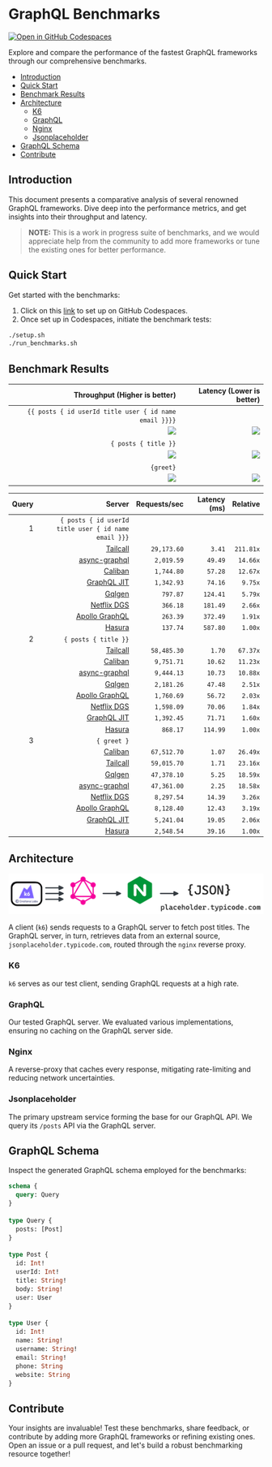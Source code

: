 # GraphQL Benchmarks <!-- omit from toc -->

[![Open in GitHub Codespaces](https://github.com/codespaces/badge.svg)](https://codespaces.new/tailcallhq/graphql-benchmarks)

Explore and compare the performance of the fastest GraphQL frameworks through our comprehensive benchmarks.

- [Introduction](#introduction)
- [Quick Start](#quick-start)
- [Benchmark Results](#benchmark-results)
- [Architecture](#architecture)
  - [K6](#k6)
  - [GraphQL](#graphql)
  - [Nginx](#nginx)
  - [Jsonplaceholder](#jsonplaceholder)
- [GraphQL Schema](#graphql-schema)
- [Contribute](#contribute)

[Tailcall]: https://github.com/tailcallhq/tailcall
[Gqlgen]: https://github.com/99designs/gqlgen
[Apollo GraphQL]: https://github.com/apollographql/apollo-server
[Netflix DGS]: https://github.com/netflix/dgs-framework
[Caliban]: https://github.com/ghostdogpr/caliban
[async-graphql]: https://github.com/async-graphql/async-graphql
[Hasura]: https://github.com/hasura/graphql-engine
[GraphQL JIT]: https://github.com/zalando-incubator/graphql-jit

## Introduction

This document presents a comparative analysis of several renowned GraphQL frameworks. Dive deep into the performance metrics, and get insights into their throughput and latency.

> **NOTE:** This is a work in progress suite of benchmarks, and we would appreciate help from the community to add more frameworks or tune the existing ones for better performance.

## Quick Start

Get started with the benchmarks:

1. Click on this [link](https://codespaces.new/tailcallhq/graphql-benchmarks) to set up on GitHub Codespaces.
2. Once set up in Codespaces, initiate the benchmark tests:

```bash
./setup.sh
./run_benchmarks.sh
```

## Benchmark Results

| Throughput (Higher is better) | Latency (Lower is better) | 
|-------:|--------:|
|  `{{ posts { id userId title user { id name email }}}}` |
| ![](assets/posts_users_req.png) | ![](assets/posts_users_latency.png) |
|  `{ posts { title }}` |
| ![](assets/posts_req.png) | ![](assets/posts_latency.png) |
|  `{greet}` |
| ![](assets/greet_req.png) | ![](assets/greet_latency.png) |

<!-- PERFORMANCE_RESULTS_START -->

| Query | Server | Requests/sec | Latency (ms) | Relative |
|-------:|--------:|--------------:|--------------:|---------:|
| 1 | `{ posts { id userId title user { id name email }}}` |
|| [Tailcall] | `29,173.60` | `3.41` | `211.81x` |
|| [async-graphql] | `2,019.59` | `49.49` | `14.66x` |
|| [Caliban] | `1,744.80` | `57.28` | `12.67x` |
|| [GraphQL JIT] | `1,342.93` | `74.16` | `9.75x` |
|| [Gqlgen] | `797.87` | `124.41` | `5.79x` |
|| [Netflix DGS] | `366.18` | `181.49` | `2.66x` |
|| [Apollo GraphQL] | `263.39` | `372.49` | `1.91x` |
|| [Hasura] | `137.74` | `587.80` | `1.00x` |
| 2 | `{ posts { title }}` |
|| [Tailcall] | `58,485.30` | `1.70` | `67.37x` |
|| [Caliban] | `9,751.71` | `10.62` | `11.23x` |
|| [async-graphql] | `9,444.13` | `10.73` | `10.88x` |
|| [Gqlgen] | `2,181.26` | `47.48` | `2.51x` |
|| [Apollo GraphQL] | `1,760.69` | `56.72` | `2.03x` |
|| [Netflix DGS] | `1,598.09` | `70.06` | `1.84x` |
|| [GraphQL JIT] | `1,392.45` | `71.71` | `1.60x` |
|| [Hasura] | `868.17` | `114.99` | `1.00x` |
| 3 | `{ greet }` |
|| [Caliban] | `67,512.70` | `1.07` | `26.49x` |
|| [Tailcall] | `59,015.70` | `1.71` | `23.16x` |
|| [Gqlgen] | `47,378.10` | `5.25` | `18.59x` |
|| [async-graphql] | `47,361.00` | `2.25` | `18.58x` |
|| [Netflix DGS] | `8,297.54` | `14.39` | `3.26x` |
|| [Apollo GraphQL] | `8,128.40` | `12.43` | `3.19x` |
|| [GraphQL JIT] | `5,241.04` | `19.05` | `2.06x` |
|| [Hasura] | `2,548.54` | `39.16` | `1.00x` |

<!-- PERFORMANCE_RESULTS_END -->

## Architecture

![Architecture Diagram](assets/architecture.png)

A client (`k6`) sends requests to a GraphQL server to fetch post titles. The GraphQL server, in turn, retrieves data from an external source, `jsonplaceholder.typicode.com`, routed through the `nginx` reverse proxy.

### K6

`k6` serves as our test client, sending GraphQL requests at a high rate.

### GraphQL

Our tested GraphQL server. We evaluated various implementations, ensuring no caching on the GraphQL server side.

### Nginx

A reverse-proxy that caches every response, mitigating rate-limiting and reducing network uncertainties.

### Jsonplaceholder

The primary upstream service forming the base for our GraphQL API. We query its `/posts` API via the GraphQL server.

## GraphQL Schema

Inspect the generated GraphQL schema employed for the benchmarks:

```graphql
schema {
  query: Query
}

type Query {
  posts: [Post]
}

type Post {
  id: Int!
  userId: Int!
  title: String!
  body: String!
  user: User
}

type User {
  id: Int!
  name: String!
  username: String!
  email: String!
  phone: String
  website: String
}
```

## Contribute

Your insights are invaluable! Test these benchmarks, share feedback, or contribute by adding more GraphQL frameworks or refining existing ones. Open an issue or a pull request, and let's build a robust benchmarking resource together!
